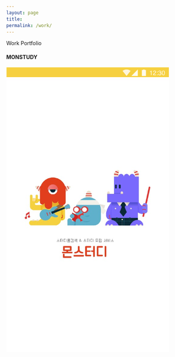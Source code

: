 ```yaml
---
layout: page
title:
permalink: /work/
---
```


Work Portfolio

#### MONSTUDY

![mon1](https://github.com/ManHyuk/ManHyuk.github.io/blob/master/images/mon1.png)
